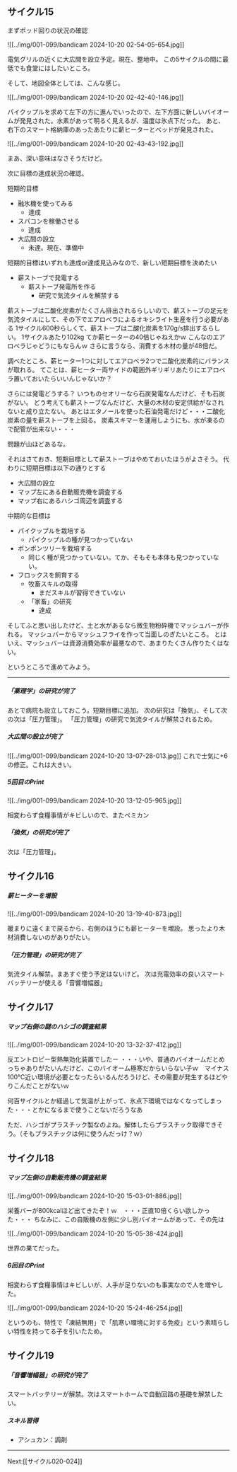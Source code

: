 ## サイクル15

まずポッド回りの状況の確認

![[../img/001-099/bandicam 2024-10-20 02-54-05-654.jpg]]

電気グリルの近くに大広間を設立予定。現在、整地中。
この5サイクルの間に最低でも食堂にはしたいところ。

そして、地図全体としては、こんな感じ。

![[../img/001-099/bandicam 2024-10-20 02-42-40-146.jpg]]

パイクップルを求めて左下の方に進んでいったので、左下方面に新しいバイオームが発見された。水素があって明るく見えるが、温度は氷点下だった。
あと、右下のスマート格納庫のあったあたりに薪ヒーターとベッドが発見された。

![[../img/001-099/bandicam 2024-10-20 02-43-43-192.jpg]]

まあ、深い意味はなさそうだけど。

次に目標の達成状況の確認。

短期的目標

- 融氷機を使ってみる
	- 達成
- スパコンを稼働させる
	- 達成
- 大広間の設立
	- 未達。現在、準備中

短期的目標はいずれも達成or達成見込みなので、新しい短期目標を決めたい

- 薪ストーブで発電する
	- 薪ストーブ発電所を作る
		- 研究で気流タイルを解禁する

薪ストーブは二酸化炭素がたくさん排出されるらしいので、薪ストーブの足元を気流タイルにして、その下でエアロベラによるオキシライト生産を行う必要がある
1サイクル600秒らしくて、薪ストーブは二酸化炭素を170g/s排出するらしい。
1サイクルあたり102kg 
てか薪ヒーターの40倍じゃねえかｗ こんなのエアロベラじゃどうにもならんｗ
さらに言うなら、消費する木材の量が48倍だ。

調べたところ、薪ヒーター1つに対してエアロベラ2つで二酸化炭素的にバランスが取れる。
てことは、薪ヒーター両サイドの範囲外ギリギリあたりにエアロベラ置いておいたらいいんじゃないか？

さらには発電どうする？
いつものセオリーなら石炭発電なんだけど、そも石炭がない。
どう考えても薪ストーブなんだけど、大量の木材の安定供給がなされないと成り立たない。
あとはエタノールを使った石油発電だけど・・・二酸化炭素の量を薪ストーブを上回る。
炭素スキマーを運用しようにも、水が凍るので配管が出来ない・・・

問題が山ほどあるな。

それはさておき、短期目標として薪ストーブはやめておいたほうがよさそう。
代わりに短期目標は以下の通りとする

- 大広間の設立
- マップ左にある自動販売機を調査する
- マップ右にあるハシゴ周辺を調査する


中期的な目標は

- パイクップルを栽培する
	- パイクップルの種が見つかっていない
- ポンポンツリーを栽培する
	- 同じく種が見つかっていない。てか、そもそも本体も見つかっていない。
- フロックスを飼育する
	- 牧畜スキルの取得
		- まだスキルが習得できていない
	- 「家畜」の研究
		- 達成

そしてふと思い出したけど、土と水があるなら微生物粉砕機でマッシュバーが作れる。
マッシュバーからマッシュフライを作って当面しのぎたいところ。
とはいえ、マッシュバーは資源消費効率が最悪なので、あまりたくさん作りたくはない。

というところで進めてみよう。

----

##### 「薬理学」の研究が完了

あとで病院も設立しておこう。短期目標に追加。
次の研究は「換気」、そして次の次は「圧力管理」。
「圧力管理」の研究で気流タイルが解禁されるため。

##### 大広間の設立が完了

![[../img/001-099/bandicam 2024-10-20 13-07-28-013.jpg]]
これで士気に+6の修正。これは大きい。

##### 5回目のPrint

![[../img/001-099/bandicam 2024-10-20 13-12-05-965.jpg]]

相変わらず食糧事情がキビしいので、またペミカン

##### 「換気」の研究が完了

次は「圧力管理」。

## サイクル16

##### 薪ヒーターを増設

![[../img/001-099/bandicam 2024-10-20 13-19-40-873.jpg]]

暖まりに遠くまで戻るから、右側のほうにも薪ヒーターを増設。
思ったより木材消費しないのがありがたい。

##### 「圧力管理」の研究が完了

気流タイル解禁。まあすぐ使う予定はないけど。
次は充電効率の良いスマートバッテリーが使える「音響増幅器」

## サイクル17

##### マップ右側の謎のハシゴの調査結果

![[../img/001-099/bandicam 2024-10-20 13-32-37-412.jpg]]

反エントロピー型熱無効化装置でしたー
・・・いや、普通のバイオームだとめっちゃありがたいんだけど、このバイオーム極寒だからいらない子ｗ　マイナス100℃近い環境が必要となったらいるんだろうけど、その需要が発生するほどやりこんだことがないｗ

何百サイクルとか経過して気温が上がって、氷点下環境ではなくなってしまった・・・とかになるまで使うことないだろうなあ

ただ、ハシゴがプラスチック製なのよね。解体したらプラスチック取得できそう。（そもプラスチックは何に使うんだっけ？ｗ）

## サイクル18

##### マップ左側の自動販売機の調査結果

![[../img/001-099/bandicam 2024-10-20 15-03-01-886.jpg]]

栄養バーが800kcalほど出てきたぞ！ｗ　・・・正直10倍くらい欲しかった・・・
ちなみに、この自販機の左側に少し別バイオームがあって、その先は

![[../img/001-099/bandicam 2024-10-20 15-05-38-424.jpg]]

世界の果てだった。

##### 6回目のPrint

相変わらず食糧事情はキビしいが、人手が足りないのも事実なので人を増やした。

![[../img/001-099/bandicam 2024-10-20 15-24-46-254.jpg]]

というのも、特性で「凍結無用」で「肌寒い環境に対する免疫」という素晴らしい特性を持ってる子を引いたため。

## サイクル19

##### 「音響増幅器」の研究が完了

スマートバッテリーが解禁。次はスマートホームで自動回路の基礎を解禁したい。


##### スキル習得

- アシュカン：調剤

----
Next:[[サイクル020-024]]